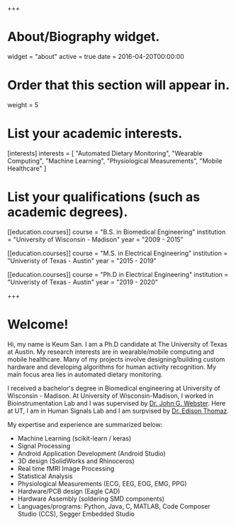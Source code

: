 +++
# About/Biography widget.
widget = "about"
active = true
date = 2016-04-20T00:00:00

# Order that this section will appear in.
weight = 5

# List your academic interests.
[interests]
  interests = [
      "Automated Dietary Monitoring",
    "Wearable Computing",
    "Machine Learning",
    "Physiological Measurements",
    "Mobile Healthcare"
  ]
  
# List your qualifications (such as academic degrees).
[[education.courses]]
  course = "B.S. in Biomedical Engineering"
  institution = "University of Wisconsin - Madison"
  year = "2009 - 2015"
  
[[education.courses]]
  course = "M.S. in Electrical Engineering"
  institution = "Univeristy of Texas - Austin"
  year = "2015 - 2019"
  
[[education.courses]]
  course = "Ph.D in Electrical Engineering"
  institution = "Univeristy of Texas - Austin"
  year = "2019 - 2020"


 
+++

# Welcome!

Hi, my name is Keum San. I am a Ph.D candidate at The University of Texas at Austin. My research interests are in wearable/mobile computing and mobile healthcare. Many of my projects involve designing/building custom hardware and developing algorithms for human activity recognition. My main focus area lies in automated dietary monitoring.

I received a bachelor's degree in Biomedical engineering at University of Wisconsin - Madison. At University of Wisconsin-Madison, I worked in Bioinstrumentation Lab and I was supervised by [Dr. John G. Webster](https://directory.engr.wisc.edu/display.php/faculty/webster_john?page=bme&search=faculty&item=webster_john). Here at UT, I am in Human Signals Lab and I am surpvised by [Dr. Edison Thomaz](http://users.ece.utexas.edu/~ethomaz/).

My expertise and experience are summarized below:

* Machine Learning (scikit-learn / keras)
* Signal Processing
* Android Application Development (Android Studio)
* 3D design (SolidWorks and Rhinoceros)
* Real time fMRI Image Processing
* Statistical Analysis
* Physiological Measurements (ECG, EEG, EOG, EMG, PPG)
* Hardware/PCB design (Eagle CAD)
* Hardware Assembly (soldering SMD components)
* Languages/programs: Python, Java, C, MATLAB, Code Composer Studio (CCS), Segger Embedded Studio 
